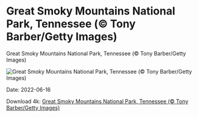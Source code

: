# Great Smoky Mountains National Park, Tennessee (© Tony Barber/Getty Images)

Great Smoky Mountains National Park, Tennessee (© Tony Barber/Getty Images)

![Great Smoky Mountains National Park, Tennessee (© Tony Barber/Getty Images)](https://bing.com/th?id=OHR.ClingmansDome_EN-US8094094597_UHD.jpg&w=1024&h=576)

Date: 2022-06-16

Download 4k: [Great Smoky Mountains National Park, Tennessee (© Tony Barber/Getty Images)](https://bing.com/th?id=OHR.ClingmansDome_EN-US8094094597_UHD.jpg)

